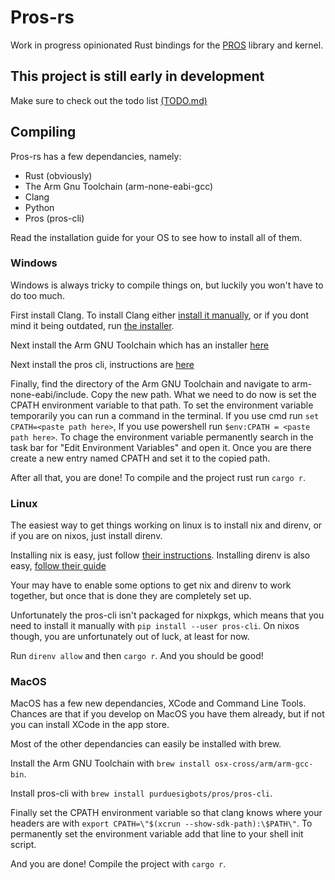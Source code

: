 # Pros-rs

Work in progress opinionated Rust bindings for the [PROS](https://github.com/purduesigbots/pros) library and kernel.

## This project is still early in development

Make sure to check out the todo list [(TODO.md)](TODO.md)

## Compiling

Pros-rs has a few dependancies, namely:

* Rust (obviously)
* The Arm Gnu Toolchain (arm-none-eabi-gcc)
* Clang
* Python
* Pros (pros-cli)

Read the installation guide for your OS to see how to install all of them.

### Windows

Windows is always tricky to compile things on, but luckily you won't have to do too much.

First install Clang. To install Clang either [install it manually](https://releases.llvm.org/),
or if you dont mind it being outdated, run [the installer](https://llvm.org/builds/).

Next install the Arm GNU Toolchain which has an installer [here](https://developer.arm.com/downloads/-/arm-gnu-toolchain-downloads)

Next install the pros cli, instructions are [here](https://pros.cs.purdue.edu/v5/getting-started/windows.html)

Finally, find the directory of the Arm GNU Toolchain and navigate to arm-none-eabi/include.
Copy the new path. What we need to do now is set the CPATH environment variable to that path.
To set the environment variable temporarily you can run a command in the terminal.
If you use cmd run ``set CPATH=<paste path here>``, If you use powershell run ``$env:CPATH = <paste path here>``.
To chage the environment variable permanently search in the task bar for "Edit Environment Variables" and open it.
Once you are there create a new entry named CPATH and set it to the copied path.

After all that, you are done!
To compile and the project rust run ``cargo r``.

### Linux

The easiest way to get things working on linux is to install nix and direnv, or if you are on nixos, just install direnv.

Installing nix is easy, just follow [their instructions](https://nixos.org/download.html).
Installing direnv is also easy, [follow their guide](https://direnv.net/#basic-installation)

Your may have to enable some options to get nix and direnv to work together, but once that is done they are completely set up.

Unfortunately the pros-cli isn't packaged for nixpkgs, which means that you need to install it manually with ``pip install --user pros-cli``.
On nixos though, you are unfortunately out of luck, at least for now.

Run ``direnv allow`` and then ``cargo r``. And you should be good!

### MacOS

MacOS has a few new dependancies, XCode and Command Line Tools.
Chances are that if you develop on MacOS you have them already, but if not you can install XCode in the app store.

Most of the other dependancies can easily be installed with brew.

Install the Arm GNU Toolchain with
``brew install osx-cross/arm/arm-gcc-bin``.

Install pros-cli with
``brew install purduesigbots/pros/pros-cli``.

Finally set the CPATH environment variable so that clang knows where your headers are with
``export CPATH=\"$(xcrun --show-sdk-path):\$PATH\"``.
To permanently set the environment variable add that line to your shell init script.

And you are done! Compile the project with ``cargo r``.
